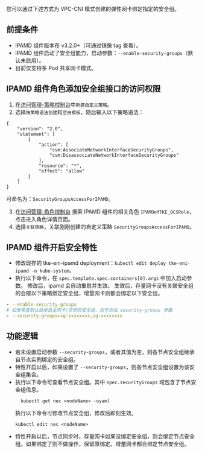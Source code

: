 

您可以通过下述方式为 VPC-CNI 模式创建的弹性网卡绑定指定的安全组。

## 前提条件

- IPAMD 组件版本在 v3.2.0+（可通过镜像 tag 查看）。
- IPAMD 组件启动了安全组能力，启动参数：`--enable-security-groups`（默认未启用）。
- 目前仅支持多 Pod 共享网卡模式。

## IPAMD 组件角色添加安全组接口的访问权限

1. 在[访问管理-策略控制台](https://console.cloud.tencent.com/cam/policy)中`新建自定义策略`。
2. 选择`按策略语法创建`和`空白模板`，随后输入以下策略语法：
```
{
    "version": "2.0",
    "statement": [
        {
            "action": [
                "cvm:AssociateNetworkInterfaceSecurityGroups",
                "cvm:DisassociateNetworkInterfaceSecurityGroups"
            ],
            "resource": "*",
            "effect": "allow"
        }
    ]
}
```
可命名为：`SecurityGroupsAccessForIPAMD`。

3. 在[访问管理-角色控制台](https://console.cloud.tencent.com/cam/role) 搜索 IPAMD 组件的相关角色 `IPAMDofTKE_QCSRole`，点击进入角色详情页面。
4. 选择`关联策略`，关联刚刚创建的自定义策略 `SecurityGroupsAccessForIPAMD`。

## IPAMD 组件开启安全特性

- 修改现存的 tke-eni-ipamd deployment：`kubectl edit deploy tke-eni-ipamd -n kube-system`。
- 执行以下命令，在 `spec.template.spec.containers[0].args` 中加入启动参数。
  修改后，ipamd 会自动重启并生效。
	生效后，存量网卡没有关联安全组的会按以下策略绑定安全组，增量网卡则都会绑定以下安全组。
```yaml
- --enable-security-groups
# 如果希望默认继承自主网卡/实例的安全组，则不添加 security-groups 参数
- --security-groups=sg-xxxxxxxx,sg-xxxxxxxx
```



## 功能逻辑

- 若未设置启动参数 `--security-groups`，或者其值为空，则各节点安全组继承自节点实例绑定的安全组。
- 特性开启以后，如果设置了 `--security-groups`，则各节点安全组设置为该安全组集合。
- 执行以下命令可查看节点安全组。其中 `spec.securityGroups` 域包含了节点安全组信息。
  ```
	kubectl get nec <nodeName> -oyaml
	```
	执行以下命令可修改节点安全组，修改后即刻生效。
	```
	kubectl edit nec <nodeName> 
	```
- 特性开启以后，节点同步时，存量网卡如果没绑定安全组，则会绑定节点安全组。如果绑定了则不做操作，保留原绑定。增量网卡都会绑定节点安全组。
